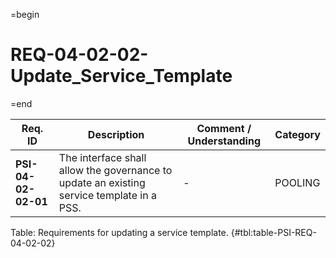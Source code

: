 =begin

# REQ-04-02-02-Update_Service_Template

=end

| Req. ID | Description | Comment / Understanding | Category |
| ------- | ----------- | ----------------------- | -------- |
| __PSI-04-02-02-01__ | The interface shall allow the governance to update an existing service template in a PSS. | - | POOLING |

Table: Requirements for updating a service template. {#tbl:table-PSI-REQ-04-02-02}
